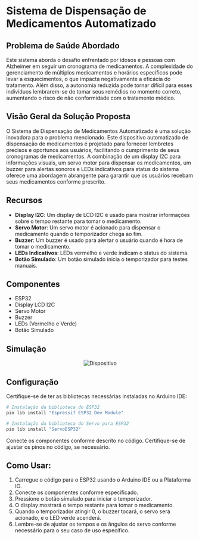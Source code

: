 # Sistema de Dispensação de Medicamentos Automatizado

## Problema de Saúde Abordado
Este sistema aborda o desafio enfrentado por idosos e pessoas com Alzheimer em seguir um cronograma de medicamentos. A complexidade do gerenciamento de múltiplos medicamentos e horários específicos pode levar a esquecimentos, 
o que impacta negativamente a eficácia do tratamento. Além disso, a autonomia reduzida pode tornar difícil para esses indivíduos lembrarem-se de tomar seus remédios no momento correto, aumentando o risco de não conformidade com o tratamento médico.

## Visão Geral da Solução Proposta
O Sistema de Dispensação de Medicamentos Automatizado é uma solução inovadora para o problema mencionado. Este dispositivo automatizado de dispensação de medicamentos é projetado para fornecer lembretes precisos e oportunos aos usuários, facilitando o cumprimento de seus cronogramas de medicamentos. A combinação de um display I2C para informações visuais, um servo motor para dispensar os medicamentos, um buzzer para alertas sonoros e LEDs indicativos para status do sistema oferece uma abordagem abrangente para garantir que os usuários recebam seus medicamentos conforme prescrito.

## Recursos

- **Display I2C**: Um display de LCD I2C é usado para mostrar informações sobre o tempo restante para tomar o medicamento.
- **Servo Motor**: Um servo motor é acionado para dispensar o medicamento quando o temporizador chega ao fim.
- **Buzzer**: Um buzzer é usado para alertar o usuário quando é hora de tomar o medicamento.
- **LEDs Indicativos**: LEDs vermelho e verde indicam o status do sistema.
- **Botão Simulado**: Um botão simulado inicia o temporizador para testes manuais.

## Componentes

- ESP32
- Display LCD I2C
- Servo Motor
- Buzzer
- LEDs (Vermelho e Verde)
- Botão Simulado

## Simulação
<p align="center">
  <img src="https://github.com/guidxs/GS-EDGE/assets/126616600/a376b241-ec7f-4ee5-9887-b4aa06b4b122" alt="Dispositivo">
</p>

## Configuração

Certifique-se de ter as bibliotecas necessárias instaladas no Arduino IDE:

```bash
# Instalação da biblioteca do ESP32
pio lib install "Espressif ESP32 Dev Module"

# Instalação da biblioteca do Servo para ESP32
pio lib install "ServoESP32"
```

Conecte os componentes conforme descrito no código. Certifique-se de ajustar os pinos no código, se necessário.

## Como Usar:
1. Carregue o código para o ESP32 usando o Arduino IDE ou a Plataforma IO.
2. Conecte os componentes conforme especificado.
3. Pressione o botão simulado para iniciar o temporizador.
4. O display mostrará o tempo restante para tomar o medicamento.
5. Quando o temporizador atingir 0, o buzzer tocará, o servo será acionado, e o LED verde acenderá.
6. Lembre-se de ajustar os tempos e os ângulos do servo conforme necessário para o seu caso de uso específico.
